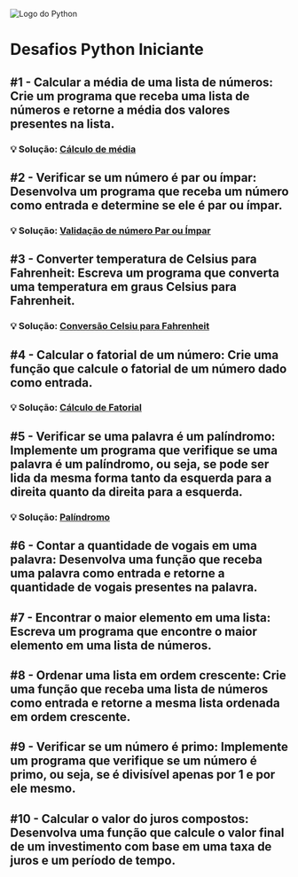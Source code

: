 ![Logo do Python](https://www.python.org/static/community_logos/python-logo-master-v3-TM.png)


# Desafios Python Iniciante

## #1 - Calcular a média de uma lista de números: Crie um programa que receba uma lista de números e retorne a média dos valores presentes na lista.

### 💡 Solução: [Cálculo de média](https://github.com/ArthurRodriguesm/desafios_python_iniciante/blob/main/calculo_media.py)

## #2 - Verificar se um número é par ou ímpar: Desenvolva um programa que receba um número como entrada e determine se ele é par ou ímpar.

### 💡 Solução: [Validação de número Par ou Ímpar](https://github.com/ArthurRodriguesm/desafios_python_iniciante/blob/main/par_impar.py)

## #3 - Converter temperatura de Celsius para Fahrenheit: Escreva um programa que converta uma temperatura em graus Celsius para Fahrenheit.

### 💡 Solução: [Conversão Celsiu para Fahrenheit](https://github.com/ArthurRodriguesm/desafios_python_iniciante/blob/main/celsius_fahrenheit.py)

## #4 - Calcular o fatorial de um número: Crie uma função que calcule o fatorial de um número dado como entrada.

### 💡 Solução: [Cálculo de Fatorial](https://github.com/ArthurRodriguesm/desafios_python_iniciante/blob/main/fatorial.py)

## #5 - Verificar se uma palavra é um palíndromo: Implemente um programa que verifique se uma palavra é um palíndromo, ou seja, se pode ser lida da mesma forma tanto da esquerda para a direita quanto da direita para a esquerda.

### 💡 Solução: [Palíndromo](https://github.com/ArthurRodriguesm/desafios_python_iniciante/blob/main/palindromo.py)

## #6 - Contar a quantidade de vogais em uma palavra: Desenvolva uma função que receba uma palavra como entrada e retorne a quantidade de vogais presentes na palavra.

## #7 - Encontrar o maior elemento em uma lista: Escreva um programa que encontre o maior elemento em uma lista de números.

## #8 - Ordenar uma lista em ordem crescente: Crie uma função que receba uma lista de números como entrada e retorne a mesma lista ordenada em ordem crescente.

## #9 - Verificar se um número é primo: Implemente um programa que verifique se um número é primo, ou seja, se é divisível apenas por 1 e por ele mesmo.

## #10 - Calcular o valor do juros compostos: Desenvolva uma função que calcule o valor final de um investimento com base em uma taxa de juros e um período de tempo.


